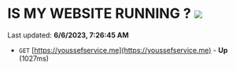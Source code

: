 # IS MY WEBSITE RUNNING ? [![](https://img.shields.io/static/v1?label=Sponsor&message=%E2%9D%A4&logo=GitHub&color=%23fe8e86)](https://github.com/sponsors/<username>)

Last updated: **6/6/2023, 7:26:45 AM**

- `GET` [https://youssefservice.me](https://youssefservice.me) - **Up** (1027ms)
